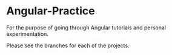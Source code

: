 # Angular-Practice
For the purpose of going through Angular tutorials and personal experimentation.

Please see the branches for each of the projects.
